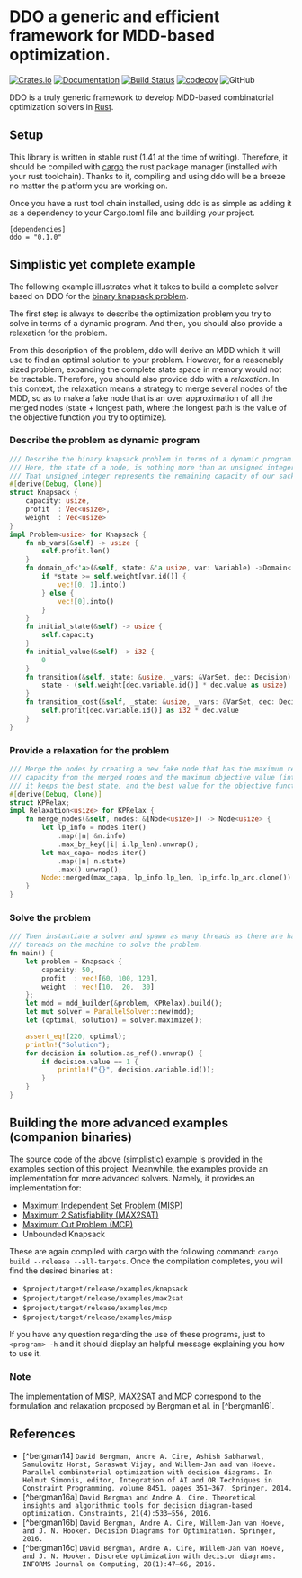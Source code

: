 # DDO a generic and efficient framework for MDD-based optimization. 
[![Crates.io](https://img.shields.io/crates/v/ddo)](https://crates.io/crates/ddo)
[![Documentation](https://img.shields.io/badge/Docs.rs-Latest-informational)](https://docs.rs/ddo/0.1.0/ddo/)
[![Build Status](https://travis-ci.org/xgillard/ddo.svg?branch=master)](https://travis-ci.org/xgillard/ddo)
[![codecov](https://codecov.io/gh/xgillard/ddo/branch/master/graph/badge.svg)](https://codecov.io/gh/xgillard/ddo)
![GitHub](https://img.shields.io/github/license/xgillard/ddo)

DDO is a truly generic framework to develop MDD-based combinatorial optimization
solvers in [Rust](https://www.rust-lang.org/). 

## Setup
This library is written in stable rust (1.41 at the time of writing). Therefore, 
it should be compiled with [cargo](https://doc.rust-lang.org/cargo/index.html) 
the rust package manager (installed with your rust toolchain). Thanks to it, 
compiling and using ddo will be a breeze no matter the platform you are working 
on.

Once you have a rust tool chain installed, using ddo is as simple as adding it
as a dependency to your Cargo.toml file and building your project.

```
[dependencies]
ddo = "0.1.0"
```

## Simplistic yet complete example
The following example illustrates what it takes to build a complete solver based
on DDO for the [binary knapsack problem](https://en.wikipedia.org/wiki/Knapsack_problem#0-1_knapsack_problem).

The first step is always to describe the optimization problem you try to solve
in terms of a dynamic program. And then, you should also provide a relaxation
for the problem. 

From this description of the problem, ddo will derive an MDD which it will use 
to find an optimal solution to your problem. However, for a reasonably sized 
problem, expanding the complete state space in memory would not be tractable. 
Therefore, you should also provide ddo with a _relaxation_. In this context, 
the relaxation means a strategy to merge several nodes of the MDD, so as to 
make a fake node that is an over approximation of all the merged nodes (state + 
longest path, where the longest path is the value of the objective function you
try to optimize).  

### Describe the problem as dynamic program
```rust
/// Describe the binary knapsack problem in terms of a dynamic program.
/// Here, the state of a node, is nothing more than an unsigned integer (usize).
/// That unsigned integer represents the remaining capacity of our sack.
#[derive(Debug, Clone)]
struct Knapsack {
    capacity: usize,
    profit  : Vec<usize>,
    weight  : Vec<usize>
}
impl Problem<usize> for Knapsack {
    fn nb_vars(&self) -> usize {
        self.profit.len()
    }
    fn domain_of<'a>(&self, state: &'a usize, var: Variable) ->Domain<'a> {
        if *state >= self.weight[var.id()] {
            vec![0, 1].into()
        } else {
            vec![0].into()
        }
    }
    fn initial_state(&self) -> usize {
        self.capacity
    }
    fn initial_value(&self) -> i32 {
        0
    }
    fn transition(&self, state: &usize, _vars: &VarSet, dec: Decision) -> usize {
        state - (self.weight[dec.variable.id()] * dec.value as usize)
    }
    fn transition_cost(&self, _state: &usize, _vars: &VarSet, dec: Decision) -> i32 {
        self.profit[dec.variable.id()] as i32 * dec.value
    }
}
```

### Provide a relaxation for the problem
```rust
/// Merge the nodes by creating a new fake node that has the maximum remaining
/// capacity from the merged nodes and the maximum objective value (intuitiveley,
/// it keeps the best state, and the best value for the objective function).
#[derive(Debug, Clone)]
struct KPRelax;
impl Relaxation<usize> for KPRelax {
    fn merge_nodes(&self, nodes: &[Node<usize>]) -> Node<usize> {
        let lp_info = nodes.iter()
            .map(|n| &n.info)
            .max_by_key(|i| i.lp_len).unwrap();
        let max_capa= nodes.iter()
            .map(|n| n.state)
            .max().unwrap();
        Node::merged(max_capa, lp_info.lp_len, lp_info.lp_arc.clone())
    }
}
```

### Solve the problem
```rust
/// Then instantiate a solver and spawn as many threads as there are hardware
/// threads on the machine to solve the problem.
fn main() {
    let problem = Knapsack {
        capacity: 50,
        profit  : vec![60, 100, 120],
        weight  : vec![10,  20,  30]
    };
    let mdd = mdd_builder(&problem, KPRelax).build();
    let mut solver = ParallelSolver::new(mdd);
    let (optimal, solution) = solver.maximize();

    assert_eq!(220, optimal);
    println!("Solution");
    for decision in solution.as_ref().unwrap() {
        if decision.value == 1 {
            println!("{}", decision.variable.id());
        }
    }
}
```

## Building the more advanced examples (companion binaries)
The source code of the above (simplistic) example is provided in the examples
section of this project. Meanwhile, the examples provide an implementation for
more advanced solvers. Namely, it provides an implementation for: 
 + [Maximum Independent Set Problem (MISP)](https://www.wikiwand.com/en/Independent_set_(graph_theory))
 + [Maximum 2 Satisfiability (MAX2SAT)](https://en.wikipedia.org/wiki/Maximum_satisfiability_problem)
 + [Maximum Cut Problem (MCP)](https://en.wikipedia.org/wiki/Maximum_cut)
 + Unbounded Knapsack 

These are again compiled with cargo with the following command:
```cargo build --release --all-targets```. Once the compilation completes, you
will find the desired binaries at : 
 * `$project/target/release/examples/knapsack`
 * `$project/target/release/examples/max2sat`
 * `$project/target/release/examples/mcp`
 * `$project/target/release/examples/misp`
 
 If you have any question regarding the use of these programs, just to `<program> -h`
 and it should display an helpful message explaining you how to use it.

### Note 
The implementation of MISP, MAX2SAT and MCP correspond to the formulation and
relaxation proposed by Bergman et al. in [^bergman16].

## References
 * [^bergman14]  ```David Bergman, Andre A. Cire, Ashish Sabharwal, Samulowitz Horst, Saraswat Vijay, and Willem-Jan and van Hoeve. Parallel combinatorial optimization with decision diagrams. In Helmut Simonis, editor, Integration of AI and OR Techniques in Constraint Programming, volume 8451, pages 351–367. Springer, 2014.```
 * [^bergman16a] ```David Bergman and Andre A. Cire. Theoretical insights and algorithmic tools for decision diagram-based optimization. Constraints, 21(4):533–556, 2016.```
 * [^bergman16b] ```David Bergman, Andre A. Cire, Willem-Jan van Hoeve, and J. N. Hooker. Decision Diagrams for Optimization. Springer, 2016.```
 * [^bergman16c] ```David Bergman, Andre A. Cire, Willem-Jan van Hoeve, and J. N. Hooker. Discrete optimization with decision diagrams. INFORMS Journal on Computing, 28(1):47–66, 2016.```